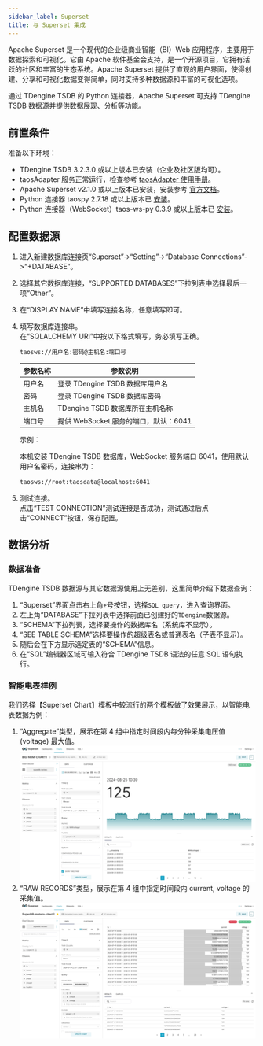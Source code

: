 ```yaml
---
sidebar_label: Superset
title: 与 Superset 集成
---
```

‌Apache Superset‌ 是一个现代的企业级商业智能（BI）Web 应用程序，主要用于数据探索和可视化。它由 Apache 软件基金会支持，是一个开源项目，它拥有活跃的社区和丰富的生态系统。Apache Superset 提供了直观的用户界面，使得创建、分享和可视化数据变得简单，同时支持多种数据源和丰富的可视化选项‌。

通过 TDengine TSDB 的 Python 连接器，‌Apache ‌Superset‌ 可支持 TDengine TSDB 数据源并提供数据展现、分析等功能。


## 前置条件 

准备以下环境：
- TDengine TSDB 3.2.3.0 或以上版本已安装（企业及社区版均可）。
- taosAdapter 服务正常运行，检查参考 [taosAdapter 使用手册](../../../reference/components/taosadapter)。
- Apache Superset v2.1.0 或以上版本已安装，安装参考 [官方文档](https://superset.apache.org/)。
- Python 连接器 taospy 2.7.18 或以上版本已 [安装](https://pypi.org/project/taospy/)。
- Python 连接器（WebSocket）taos-ws-py 0.3.9 或以上版本已 [安装](https://pypi.org/project/taos-ws-py/)。


## 配置数据源


1. 进入新建数据库连接页“Superset”->“Setting”->“Database Connections”->“+DATABASE”。

2. 选择其它数据库连接，“SUPPORTED DATABASES”下拉列表中选择最后一项“Other”。

3. 在“DISPLAY NAME”中填写连接名称，任意填写即可。   

4. 填写数据库连接串。  
    在“SQLALCHEMY URI”中按以下格式填写，务必填写正确。   

    ```bash
    taosws://用户名:密码@主机名:端口号
    ```

    | 参数名称 | <center>参数说明</center>          |
    |:------- |:--------------------------------  |
    | 用户名   | 登录 TDengine TSDB 数据库用户名           |  
    | 密码     | 登录 TDengine TSDB 数据库密码            |
    | 主机名   | TDengine TSDB 数据库所在主机名称          |
    | 端口号   | 提供 WebSocket 服务的端口，默认：6041 |  

    示例：

    本机安装 TDengine TSDB 数据库，WebSocket 服务端口 6041，使用默认用户名密码，连接串为：

    ```bash
    taosws://root:taosdata@localhost:6041
    ```

5. 测试连接。  
   点击“TEST CONNECTION”测试连接是否成功，测试通过后点击“CONNECT”按钮，保存配置。


## 数据分析


### 数据准备

TDengine TSDB 数据源与其它数据源使用上无差别，这里简单介绍下数据查询：

1. “Superset”界面点击右上角`+`号按钮，选择`SQL query`，进入查询界面。 
2. 左上角“DATABASE”下拉列表中选择前面已创建好的`TDengine`数据源。
3. “SCHEMA”下拉列表，选择要操作的数据库名（系统库不显示）。
4. “SEE TABLE SCHEMA”选择要操作的超级表名或普通表名（子表不显示）。  
5. 随后会在下方显示选定表的“SCHEMA”信息。  
6. 在“SQL”编辑器区域可输入符合 TDengine TSDB 语法的任意 SQL 语句执行。

### 智能电表样例

我们选择【Superset Chart】模板中较流行的两个模板做了效果展示，以智能电表数据为例：  

1. “Aggregate”类型，展示在第 4 组中指定时间段内每分钟采集电压值 (voltage) 最大值。  
![superset-demo1](./superset-demo1.webp)
2. “RAW RECORDS”类型，展示在第 4 组中指定时间段内 current, voltage 的采集值。  
![superset-demo2](./superset-demo2.webp)  
